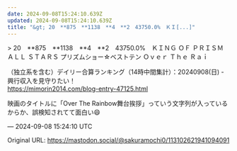 ```yaml
---
date: 2024-09-08T15:24:10.639Z
updated: 2024-09-08T15:24:10.639Z
title: "&gt; 20　**875　**1138　**4　**2　43750.0%　ＫＩ[...]"
---
```


<p>&gt; 20　**875　**1138　**4　**2　43750.0%　ＫＩＮＧ ＯＦ ＰＲＩＳＭ ＡＬＬ ＳＴＡＲＳ プリズムショー☆ベストテン Ｏｖｅｒ Ｔｈｅ Ｒａｉ</p><p>（独立系を含む）デイリー合算ランキング（14時中間集計）：20240908(日) - 興行収入を見守りたい！<br /><a href="https://mimorin2014.com/blog-entry-47125.html" target="_blank" rel="nofollow noopener" translate="no"><span class="invisible">https://</span><span class="ellipsis">mimorin2014.com/blog-entry-471</span><span class="invisible">25.html</span></a></p><p>映画のタイトルに「Over The Rainbow舞台挨拶」っていう文字列が入っているからか、誤検知されてて面白い😄</p>

&mdash; 2024-09-08 15:24:10 UTC

Original URL: https://mastodon.social/@sakuramochi0/113102621941094091
